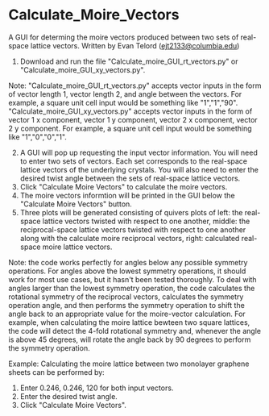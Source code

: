 # Calculate_Moire_Vectors
A GUI for determing the moire vectors produced between two sets of real-space lattice vectors. Written by Evan Telord (ejt2133@columbia.edu)

1) Download and run the file "Calculate_moire_GUI_rt_vectors.py" or "Calculate_moire_GUI_xy_vectors.py".

Note: "Calculate_moire_GUI_rt_vectors.py" accepts vector inputs in the form of vector length 1, vector length 2, and angle between the vectors. For example, a square unit cell input would be something like "1","1","90". "Calculate_moire_GUI_xy_vectors.py" accepts vector inputs in the form of vector 1 x component, vector 1 y component, vector 2 x component, vector 2 y component. For example, a square unit cell input would be something like "1","0","0","1".

2) A GUI will pop up requesting the input vector information. You will need to enter two sets of vectors. Each set corresponds to the real-space lattice vectors of the underlying crystals. You will also need to enter the desired twist angle between the sets of real-space lattice vectors.
3) Click "Calculate Moire Vectors" to calculate the moire vectors.
4) The moire vectors informtion will be printed in the GUI below the "Calculate Moire Vectors" button. 
5) Three plots will be generated consisting of quivers plots of left: the real-space lattice vectors twisted with respect to one another, middle: the reciprocal-space lattice vectors twisted with respect to one another along with the calculate moire reciprocal vectors, right: calculated real-space moire lattice vectors.

Note: the code works perfectly for angles below any possible symmetry operations. For angles above the lowest symmetry operations, it should work for most use cases, but it hasn't been tested thoroughly. To deal with angles larger than the lowest symmetry operation, the code calculates the rotational symmetry of the reciprocal vectors, calculates the symmetry operation angle, and then performs the symmetry operation to shift the angle back to an appropriate value for the moire-vector calculation. For example, when calculating the moire lattice bewteen two square lattices, the code will detect the 4-fold rotational symmetry and, whenever the angle is above 45 degrees, will rotate the angle back by 90 degrees to perform the symmetry operation.

Example: Calculating the moire lattice between two monolayer graphene sheets can be performed by:
1) Enter 0.246, 0.246, 120 for both input vectors.
2) Enter the desired twist angle.
3) Click "Calculate Moire Vectors".
